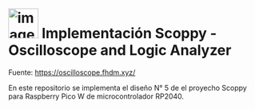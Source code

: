 <h1> <img src="https://github.com/user-attachments/assets/5c7d3eb9-ce96-4413-abdf-e61be526ec29" alt="imagen" width="60"/> Implementación Scoppy - Oscilloscope and Logic Analyzer </h1>


Fuente: https://oscilloscope.fhdm.xyz/


En este repositorio se implementa el diseño N° 5 de el proyecho Scoppy para Raspberry Pico W de microcontrolador RP2040.
